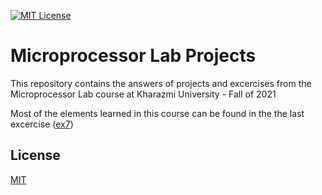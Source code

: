 
[![MIT License](https://img.shields.io/badge/License-MIT-yellow.svg)](https://github.com/MMahdiSetak/MicroprocessorLab/blob/master/LICENSE)
# Microprocessor Lab Projects

This repository contains the answers of projects and excercises from the Microprocessor Lab course at Kharazmi University - Fall of 2021

Most of the elements learned in this course can be found in the the last excercise ([ex7](./ex7))


## License

[MIT](https://choosealicense.com/licenses/mit/)

  
